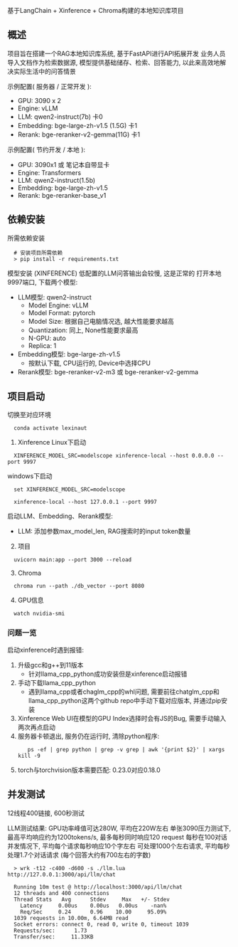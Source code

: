 基于LangChain + Xinference + Chroma构建的本地知识库项目

## 概述
项目旨在搭建一个RAG本地知识库系统, 基于FastAPI进行API拓展开发
业务人员导入文档作为检索数据源, 模型提供基础储存、检索、回答能力, 以此来高效地解决实际生活中的问答情景

示例配置( 服务器 / 正常开发 ):
- GPU: 3090 x 2
- Engine: vLLM
- LLM:       qwen2-instruct(7b)          卡0
- Embedding: bge-large-zh-v1.5    (1.5G) 卡1
- Rerank:    bge-reranker-v2-gemma(11G)  卡1

示例配置( 节约开发 / 本地 ):
- GPU: 3090x1 或 笔记本自带显卡
- Engine: Transformers
- LLM:       qwen2-instruct(1.5b)
- Embedding: bge-large-zh-v1.5
- Rerank:    bge-reranker-base_v1
## 依赖安装
所需依赖安装
```
  # 安装项目所需依赖
  > pip install -r requirements.txt
```

模型安装 (XINFERENCE)
低配置的LLM问答输出会较慢, 这是正常的
打开本地9997端口, 下载两个模型:
   - LLM模型: qwen2-instruct
     - Model Engine: vLLM
     - Model Format: pytorch
     - Model Size: 根据自己电脑情况选, 越大性能要求越高
     - Quantization: 同上, None性能要求最高
     - N-GPU: auto
     - Replica: 1
   - Embedding模型: bge-large-zh-v1.5
     - 按默认下载, CPU运行的, Device中选择CPU
   - Rerank模型: bge-reranker-v2-m3 或 bge-reranker-v2-gemma

## 项目启动
切换至对应环境
```
  conda activate lexinaut
```
1. Xinference
Linux下启动
```
  XINFERENCE_MODEL_SRC=modelscope xinference-local --host 0.0.0.0 --port 9997
```
windows下启动
```
  set XINFERENCE_MODEL_SRC=modelscope
```
```
  xinference-local --host 127.0.0.1 --port 9997
```

启动LLM、Embedding、Rerank模型:
- LLM: 添加参数max_model_len, RAG搜索时的input token数量

2. 项目
```
  uvicorn main:app --port 3000 --reload
```


3. Chroma
```
  chroma run --path ./db_vector --port 8080
```

4. GPU信息
```
  watch nvidia-smi
```

### 问题一览
启动xinference时遇到报错:
1. 升级gcc和g++到11版本
   - 针对llama_cpp_python成功安装但是xinference启动报错
2. 手动下载llama_cpp_python
   - 遇到llama_cpp或者chaglm_cpp的whl问题, 需要前往chatglm_cpp和llama_cpp_python这两个github repo中手动下载对应版本, 并通过pip安装
3. Xinference Web UI在模型的GPU Index选择时会有JS的Bug, 需要手动输入两次再点启动
4. 服务器卡顿退出, 服务仍在运行时, 清除python程序:
   ```
      ps -ef | grep python | grep -v grep | awk '{print $2}' | xargs kill -9
   ```
5. torch与torchvision版本需要匹配: 0.23.0对应0.18.0

## 并发测试
12线程400链接, 600秒测试

LLM测试结果:
GPU功率峰值可达280W, 平均在220W左右
单张3090压力测试下, 最高平均响应约为1200tokens/s, 最多每秒同时响应120 request
每秒在100对话并发情况下, 平均每个请求每秒响应10个字左右
可处理1000个左右请求, 平均每秒处理1.7个对话请求 (每个回答大约有700左右的字数)
```
  > wrk -t12 -c400 -d600 -s ./llm.lua http://127.0.0.1:3000/api/llm/chat

  Running 10m test @ http://localhost:3000/api/llm/chat
  12 threads and 400 connections
  Thread Stats   Avg      Stdev     Max   +/- Stdev
    Latency     0.00us    0.00us   0.00us    -nan%
    Req/Sec     0.24      0.96    10.00     95.09%
  1039 requests in 10.00m, 6.64MB read
  Socket errors: connect 0, read 0, write 0, timeout 1039
  Requests/sec:      1.73
  Transfer/sec:     11.33KB
```